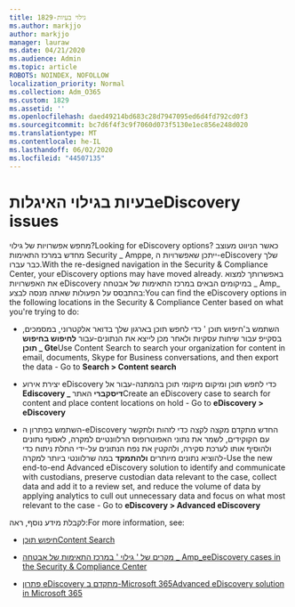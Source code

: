 ```yaml
---
title: 1829-גילוי בעיות
ms.author: markjjo
author: markjjo
manager: lauraw
ms.date: 04/21/2020
ms.audience: Admin
ms.topic: article
ROBOTS: NOINDEX, NOFOLLOW
localization_priority: Normal
ms.collection: Adm_O365
ms.custom: 1829
ms.assetid: ''
ms.openlocfilehash: daed49214bd683c28d7947095ed6d4fd792cd0f3
ms.sourcegitcommit: bc7d6f4f3c9f7060d073f5130e1ec856e248d020
ms.translationtype: MT
ms.contentlocale: he-IL
ms.lasthandoff: 06/02/2020
ms.locfileid: "44507135"
---
```

# <a name="ediscovery-issues"></a><span data-ttu-id="d45e5-102">בעיות בגילוי האיגלות</span><span class="sxs-lookup"><span data-stu-id="d45e5-102">eDiscovery issues</span></span>

<span data-ttu-id="d45e5-103">מחפש אפשרויות של גילוי?</span><span class="sxs-lookup"><span data-stu-id="d45e5-103">Looking for eDiscovery options?</span></span> <span data-ttu-id="d45e5-104">כאשר הניווט מעוצב מחדש במרכז התאימות Security _ Amppe, ייתכן שאפשרויות ה-eDiscovery שלך כבר עברו.</span><span class="sxs-lookup"><span data-stu-id="d45e5-104">With the re-designed navigation in the Security & Compliance Center, your eDiscovery options may have moved already.</span></span>  <span data-ttu-id="d45e5-105">באפשרותך למצוא את האפשרויות eDiscovery במיקומים הבאים במרכז התאימות של אבטחה _ Amp_ בהתבסס על הפעולות שאתה מנסה לבצע:</span><span class="sxs-lookup"><span data-stu-id="d45e5-105">You can find the eDiscovery options in the following locations in the Security & Compliance Center based on what you're trying to do:</span></span>

- <span data-ttu-id="d45e5-106">השתמש ב'חיפוש תוכן ' כדי לחפש תוכן בארגון שלך בדואר אלקטרוני, במסמכים, בסקייפ עבור שיחות עסקיות ולאחר מכן לייצא את הנתונים-עבור **לחיפוש בחיפוש תוכן _ Gte**</span><span class="sxs-lookup"><span data-stu-id="d45e5-106">Use Content Search to search your organization for content in email, documents, Skype for Business conversations, and then export the data - Go to **Search > Content search**</span></span>

- <span data-ttu-id="d45e5-107">יצירת אירוע eDiscovery כדי לחפש תוכן ומיקום מיקומי תוכן בהמתנה-עבור אל **Ediscovery _ דיסקברי** האתר</span><span class="sxs-lookup"><span data-stu-id="d45e5-107">Create an eDiscovery case to search for content and place content locations on hold - Go to **eDiscovery > eDiscovery**</span></span>

- <span data-ttu-id="d45e5-108">השתמש בפתרון ה-eDiscovery החדש מתקדם מקצה לקצה כדי לזהות ולתקשר עם הקוקידים, לשמר את נתוני האפוטרופוס הרלוונטיים למקרה, לאסוף נתונים ולהוסיף אותו לערכת סקירה, ולהקטין את נפח הנתונים על-ידי החלת ניתוח כדי להוציא נתונים מיותרים **ולהתמקד** במה שרלוונטי ביותר למקרה-</span><span class="sxs-lookup"><span data-stu-id="d45e5-108">Use the new end-to-end Advanced eDiscovery solution to identify and communicate with custodians, preserve custodian data relevant to the case, collect data and add it to a review set, and reduce the volume of data by applying analytics to cull out unnecessary data and focus on what most relevant to the case -  Go to **eDiscovery > Advanced eDiscovery**</span></span>

<span data-ttu-id="d45e5-109">לקבלת מידע נוסף, ראה:</span><span class="sxs-lookup"><span data-stu-id="d45e5-109">For more information, see:</span></span>

- [<span data-ttu-id="d45e5-110">חיפוש תוכן</span><span class="sxs-lookup"><span data-stu-id="d45e5-110">Content Search</span></span>](https://docs.microsoft.com/microsoft-365/compliance/content-search)

- [<span data-ttu-id="d45e5-111">מקרים של ' גילוי ' במרכז התאימות של אבטחה _ Amp_e</span><span class="sxs-lookup"><span data-stu-id="d45e5-111">eDiscovery cases in the Security & Compliance Center</span></span>](https://docs.microsoft.com/microsoft-365/compliance/ediscovery-cases)

- [<span data-ttu-id="d45e5-112">פתרון eDiscovery מתקדם ב-Microsoft 365</span><span class="sxs-lookup"><span data-stu-id="d45e5-112">Advanced eDiscovery solution in Microsoft 365</span></span>](https://docs.microsoft.com/microsoft-365/compliance/overview-ediscovery-20)
